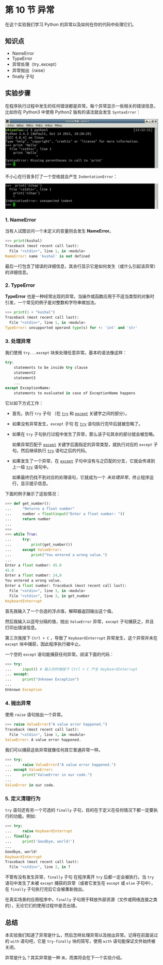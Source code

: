 # 第 10 节 异常

在这个实验我们学习 Python 的异常以及如何在你的代码中处理它们。

## 知识点

*   NameError
*   TypeError
*   异常处理（try..except）
*   异常抛出（raise）
*   finally 子句

## 实验步骤

在程序执行过程中发生的任何错误都是异常。每个异常显示一些相关的错误信息，比如你在 Python3 中使用 Python2 独有的语法就会发生 `SyntaxError`：

![此处输入图片的描述](img/document-uid212737labid2045timestamp1471413860890.jpg)

不小心在行首多打了一个空格就会产生 `IndentationError`：

![此处输入图片的描述](img/document-uid212737labid2045timestamp1471413875012.jpg)

### 1\. NameError

当有人试图访问一个未定义的变量则会发生 **NameError**。

```py
>>> print(kushal)
Traceback (most recent call last):
  File "<stdin>", line 1, in <module>
NameError: name 'kushal' is not defined 
```

最后一行包含了错误的详细信息，其余行显示它是如何发生（或什么引起该异常）的详细信息。

### 2\. TypeError

**TypeError** 也是一种经常出现的异常。当操作或函数应用于不适当类型的对象时引发，一个常见的例子是对整数和字符串做加法。

```py
>>> print(1 + "kushal")
Traceback (most recent call last):
  File "<stdin>", line 1, in <module>
TypeError: unsupported operand type(s) for +: 'int' and 'str' 
```

### 3\. 处理异常

我们使用 `try...except` 块来处理任意异常。基本的语法像这样：

```py
try:
    statements to be inside try clause
    statement2
    statement3
    ...
except ExceptionName:
    statements to evaluated in case of ExceptionName happens 
```

它以如下方式工作：

*   首先，执行 `try` 子句 （在 [`try`](https://docs.python.org/3/reference/compound_stmts.html#try) 和 [`except`](https://docs.python.org/3/reference/compound_stmts.html#except) 关键字之间的部分）。

*   如果没有异常发生，`except` 子句 在 [`try`](https://docs.python.org/3/reference/compound_stmts.html#try) 语句执行完毕后就被忽略了。

*   如果在 `try` 子句执行过程中发生了异常，那么该子句其余的部分就会被忽略。

    如果异常匹配于 [`except`](https://docs.python.org/3/reference/compound_stmts.html#except) 关键字后面指定的异常类型，就执行对应的 `except` 子句。然后继续执行 [`try`](https://docs.python.org/3/reference/compound_stmts.html#try) 语句之后的代码。

*   如果发生了一个异常，在 [`except`](https://docs.python.org/3/reference/compound_stmts.html#except) 子句中没有与之匹配的分支，它就会传递到上一级 [`try`](https://docs.python.org/3/reference/compound_stmts.html#try) 语句中。

    如果最终仍找不到对应的处理语句，它就成为一个 *未处理异常*，终止程序运行，显示提示信息。

下面的例子展示了这些情况：

```py
>>> def get_number():
...     "Returns a float number"
...     number = float(input("Enter a float number: "))
...     return number
...
>>>
>>> while True:
...     try:
...         print(get_number())
...     except ValueError:
...         print("You entered a wrong value.")
...
Enter a float number: 45.0
45.0
Enter a float number: 24,0
You entered a wrong value.
Enter a float number: Traceback (most recent call last):
  File "<stdin>", line 3, in <module>
  File "<stdin>", line 3, in get_number
KeyboardInterrupt 
```

首先我输入了一个合适的浮点值，解释器返回输出这个值。

然后我输入以逗号分隔的值，抛出 `ValueError` 异常，`except` 子句捕获之，并且打印出错误信息。

第三次我按下 `Ctrl + C` ，导致了 `KeyboardInterrupt` 异常发生，这个异常并未在 `except` 块中捕获，因此程序执行被中止。

一个空的 `except` 语句能捕获任何异常。阅读下面的代码：

```py
>>> try:
...     input() # 输入的时候按下 Ctrl + C 产生 KeyboardInterrupt
... except:
...     print("Unknown Exception")
...
Unknown Exception 
```

### 4\. 抛出异常

使用 `raise` 语句抛出一个异常。

```py
>>> raise ValueError("A value error happened.")
Traceback (most recent call last):
  File "<stdin>", line 1, in <module>
ValueError: A value error happened. 
```

我们可以捕获这些异常就像任何其它普通异常一样。

```py
>>> try:
...     raise ValueError("A value error happened.")
... except ValueError:
...     print("ValueError in our code.")
...
ValueError in our code. 
```

### 5\. 定义清理行为

`try` 语句还有另一个可选的 `finally` 子句，目的在于定义在任何情况下都一定要执行的功能。例如:

```py
>>> try:
...     raise KeyboardInterrupt
... finally:
...     print('Goodbye, world!')
...
Goodbye, world!
KeyboardInterrupt
Traceback (most recent call last):
  File "<stdin>", line 2, in ? 
```

不管有没有发生异常，`finally` 子句 在程序离开 `try` 后都一定会被执行。当 `try` 语句中发生了未被 `except` 捕获的异常（或者它发生在 `except` 或 `else` 子句中），在 `finally` 子句执行完后它会被重新抛出。

在真实场景的应用程序中，`finally` 子句用于释放外部资源（文件或网络连接之类的），无论它们的使用过程中是否出错。

## 总结

本实验我们知道了异常是什么，然后怎样处理异常以及抛出异常。记得在前面说过的 `with` 语句吧，它是 `try-finally` 块的简写，使用 `with` 语句能保证文件始终被关闭。

异常是什么？其实异常是一种 `类`，而类将会在下一个实验介绍。